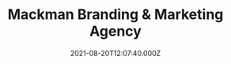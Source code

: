 ---
date: 2021-08-20T12:07:40.000Z
title: Mackman Branding & Marketing Agency
latitude: 52.03715552651302
longitude: 0.7307864160783151
category: checkin
---